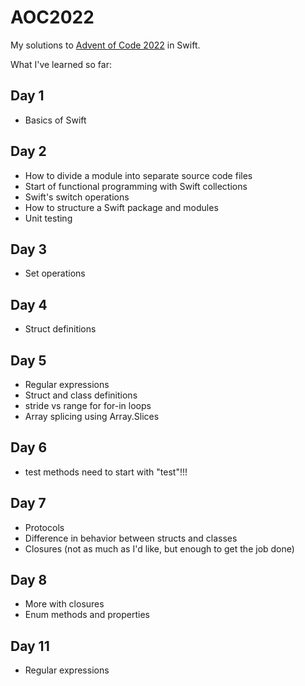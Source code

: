 # AOC2022

My solutions to [Advent of Code 2022](http://advent_of_code/2022) in Swift.

What I've learned so far:

## Day 1

- Basics of Swift

## Day 2

- How to divide a module into separate source code files
- Start of functional programming with Swift collections
- Swift's switch operations
- How to structure a Swift package and modules
- Unit testing

## Day 3

- Set operations

## Day 4

- Struct definitions

## Day 5

- Regular expressions
- Struct and class definitions
- stride vs range for for-in loops
- Array splicing using Array.Slices

## Day 6

- test methods need to start with "test"!!!

## Day 7

- Protocols
- Difference in behavior between structs and classes
- Closures (not as much as I'd like, but enough to get the job done)

## Day 8

- More with closures
- Enum methods and properties

## Day 11

- Regular expressions